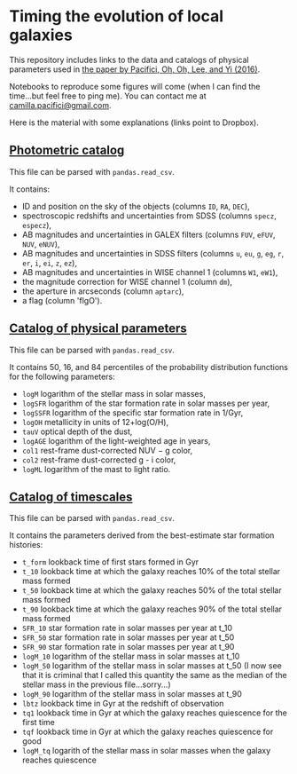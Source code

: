 # Timing the evolution of local galaxies

This repository includes links to the data and catalogs of physical parameters used in
[the paper by Pacifici, Oh, Oh, Lee, and Yi (2016)](https://ui.adsabs.harvard.edu/abs/2016ApJ...824...45P/abstract).

Notebooks to reproduce some figures will come (when I can find the time...but
feel free to ping me). You can contact me at camilla.pacifici@gmail.com.

Here is the material with some explanations (links point to Dropbox).

## [Photometric catalog](https://www.dropbox.com/scl/fi/hkckoys936ln8s8mjnadl/MIST_phot_v5.dat?rlkey=glhanidmy37ots3x9uen4fm8k&dl=0)

This file can be parsed with `pandas.read_csv`.

It contains:
- ID and position on the sky of the objects (columns `ID`, `RA`, `DEC`),
- spectroscopic redshifts and uncertainties from SDSS (columns `specz`, `especz`),
- AB magnitudes and uncertainties in GALEX filters (columns `FUV`, `eFUV`, `NUV`, `eNUV`),
- AB magnitudes and uncertainties in SDSS filters (columns `u`, `eu`, `g`, `eg`, `r`, `er`, `i`, `ei`, `z`, `ez`),
- AB magnitudes and uncertainties in WISE channel 1 (columns `W1`, `eW1`),
- the magnitude correction for WISE channel 1 (column `dm`),
- the aperture in arcseconds (column `aptarc`),
- a flag (column 'flgO').

## [Catalog of physical parameters](https://www.dropbox.com/scl/fi/2cpt0utjc5pcsfn5ndlxi/mederr_mist_phot_v5.dat?rlkey=r3pz404g3iolbkzx32qa2m04v&dl=0)

This file can be parsed with `pandas.read_csv`.

It contains 50, 16, and 84 percentiles of the probability distribution functions
for the following parameters:
- `logM` logarithm of the stellar mass in solar masses,
- `logSFR` logarithm of the star formation rate in solar masses per year,
- `logSSFR` logarithm of the specific star formation rate in 1/Gyr,
- `logOH` metallicity in units of 12+log(O/H),
- `tauV` optical depth of the dust,
- `logAGE` logarithm of the light-weighted age in years,
- `col1` rest-frame dust-corrected NUV − g color,
- `col2` rest-frame dust-corrected g - i color,
- `logML` logarithm of the mast to light ratio.

## [Catalog of timescales](https://www.dropbox.com/scl/fi/3p1711u1ax36he0gvjxwq/timescales_mist_phot_v5.dat?rlkey=19xoj3zulohqprya2afl4oqfp&dl=0)

This file can be parsed with `pandas.read_csv`.

It contains the parameters derived from the best-estimate star formation histories:
- `t_form` lookback time of first stars formed in Gyr
- `t_10` lookback time at which the galaxy reaches 10% of the total stellar mass formed
- `t_50` lookback time at which the galaxy reaches 50% of the total stellar mass formed
- `t_90` lookback time at which the galaxy reaches 90% of the total stellar mass formed
- `SFR_10` star formation rate in solar masses per year at t_10
- `SFR_50` star formation rate in solar masses per year at t_50
- `SFR_90` star formation rate in solar masses per year at t_90
- `logM_10` logarithm of the stellar mass in solar masses at t_10
- `logM_50` logarithm of the stellar mass in solar masses at t_50
(I now see that it is criminal that I called this quantity the same as the
median of the stellar mass in the previous file...sorry...)
- `logM_90` logarithm of the stellar mass in solar masses at t_90
- `lbtz` lookback time in Gyr at the redshift of observation
- `tq1` lookback time in Gyr at which the galaxy reaches quiescence for the first time
- `tqf` lookback time in Gyr at which the galaxy reaches quiescence for good
- `logM_tq` logarith of the stellar mass in solar masses when the galaxy reaches quiescence
